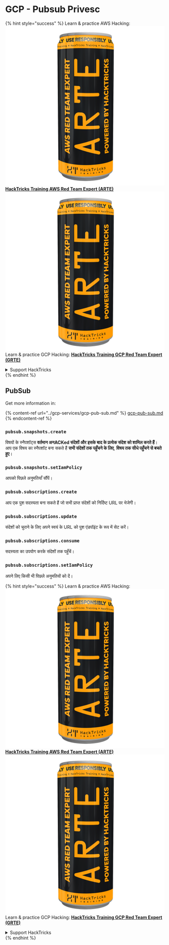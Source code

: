 # GCP - Pubsub Privesc

{% hint style="success" %}
Learn & practice AWS Hacking:<img src="../../../.gitbook/assets/image (1) (1) (1).png" alt="" data-size="line">[**HackTricks Training AWS Red Team Expert (ARTE)**](https://training.hacktricks.xyz/courses/arte)<img src="../../../.gitbook/assets/image (1) (1) (1).png" alt="" data-size="line">\
Learn & practice GCP Hacking: <img src="../../../.gitbook/assets/image (2).png" alt="" data-size="line">[**HackTricks Training GCP Red Team Expert (GRTE)**<img src="../../../.gitbook/assets/image (2).png" alt="" data-size="line">](https://training.hacktricks.xyz/courses/grte)

<details>

<summary>Support HackTricks</summary>

* Check the [**subscription plans**](https://github.com/sponsors/carlospolop)!
* **Join the** 💬 [**Discord group**](https://discord.gg/hRep4RUj7f) or the [**telegram group**](https://t.me/peass) or **follow** us on **Twitter** 🐦 [**@hacktricks\_live**](https://twitter.com/hacktricks_live)**.**
* **Share hacking tricks by submitting PRs to the** [**HackTricks**](https://github.com/carlospolop/hacktricks) and [**HackTricks Cloud**](https://github.com/carlospolop/hacktricks-cloud) github repos.

</details>
{% endhint %}

## PubSub

Get more information in:

{% content-ref url="../gcp-services/gcp-pub-sub.md" %}
[gcp-pub-sub.md](../gcp-services/gcp-pub-sub.md)
{% endcontent-ref %}

### `pubsub.snapshots.create`

विषयों के स्नैपशॉट्स **वर्तमान अनACKed संदेशों और इसके बाद के प्रत्येक संदेश को शामिल करते हैं**। आप एक विषय का स्नैपशॉट बना सकते हैं **सभी संदेशों तक पहुँचने के लिए**, **विषय तक सीधे पहुँचने से बचते हुए**।

### **`pubsub.snapshots.setIamPolicy`**

आपको पिछले अनुमतियाँ सौंपें।

### `pubsub.subscriptions.create`

आप एक पुश सदस्यता बना सकते हैं जो सभी प्राप्त संदेशों को निर्दिष्ट URL पर भेजेगी।

### **`pubsub.subscriptions.update`**

संदेशों को चुराने के लिए अपने स्वयं के URL को पुश एंडपॉइंट के रूप में सेट करें।

### `pubsub.subscriptions.consume`

सदस्यता का उपयोग करके संदेशों तक पहुँचें।

### `pubsub.subscriptions.setIamPolicy`

अपने लिए किसी भी पिछले अनुमतियों को दें।

{% hint style="success" %}
Learn & practice AWS Hacking:<img src="../../../.gitbook/assets/image (1) (1) (1).png" alt="" data-size="line">[**HackTricks Training AWS Red Team Expert (ARTE)**](https://training.hacktricks.xyz/courses/arte)<img src="../../../.gitbook/assets/image (1) (1) (1).png" alt="" data-size="line">\
Learn & practice GCP Hacking: <img src="../../../.gitbook/assets/image (2).png" alt="" data-size="line">[**HackTricks Training GCP Red Team Expert (GRTE)**<img src="../../../.gitbook/assets/image (2).png" alt="" data-size="line">](https://training.hacktricks.xyz/courses/grte)

<details>

<summary>Support HackTricks</summary>

* Check the [**subscription plans**](https://github.com/sponsors/carlospolop)!
* **Join the** 💬 [**Discord group**](https://discord.gg/hRep4RUj7f) or the [**telegram group**](https://t.me/peass) or **follow** us on **Twitter** 🐦 [**@hacktricks\_live**](https://twitter.com/hacktricks_live)**.**
* **Share hacking tricks by submitting PRs to the** [**HackTricks**](https://github.com/carlospolop/hacktricks) and [**HackTricks Cloud**](https://github.com/carlospolop/hacktricks-cloud) github repos.

</details>
{% endhint %}
